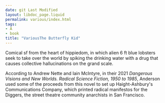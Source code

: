 ```yaml
---
date: git Last Modified
layout: libdoc_page.liquid
permalink: various/index.html
tags:
- A
- book
title: "VariousThe Butterfly Kid"
---
```


Comical sf from the heart of hippiedom, in which alien 6 ft blue lobsters seek to take over the world by spiking the drinking water with a drug that causes collective hallucinations on the grand scale.

According to Andrew Nette and Iain McIntyre, in their 2021 _Dangerous Visions and New Worlds. Radical Science Fiction, 1950 to 1985_, Anderson used some of the proceeds from this novel to set up Haight-Ashbury's Communications Company, which printed radical manifestos for the Diggers, the street theatre community anarchists in San Francisco.